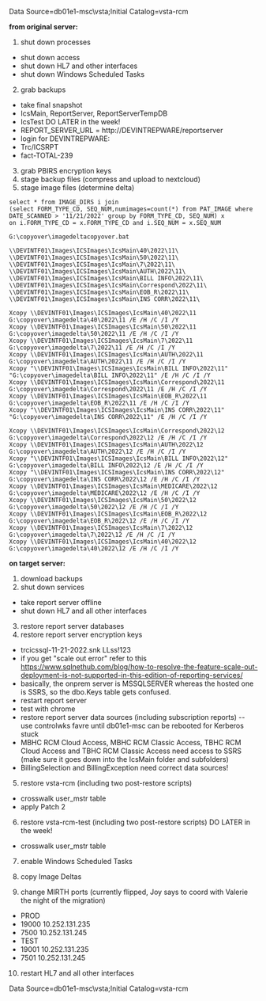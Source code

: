 Data Source=db01e1-msc\vsta;Initial Catalog=vsta-rcm

**from original server:**

1. shut down processes
- shut down access
- shut down HL7 and other interfaces
- shut down Windows Scheduled Tasks

2. grab backups
- take final snapshot
- IcsMain, ReportServer, ReportServerTempDB
- IcsTest DO LATER in the week!
- REPORT_SERVER_URL = http://DEVINTREPWARE/reportserver
- login for DEVINTREPWARE:
- Trc/ICSRPT 
- fact-TOTAL-239

3. grab PBIRS encryption keys
4. stage backup files (compress and upload to nextcloud)
5. stage image files (determine delta)

```
select * from IMAGE_DIRS i join
(select FORM_TYPE_CD, SEQ_NUM,numimages=count(*) from PAT_IMAGE where DATE_SCANNED > '11/21/2022' group by FORM_TYPE_CD, SEQ_NUM) x
on i.FORM_TYPE_CD = x.FORM_TYPE_CD and i.SEQ_NUM = x.SEQ_NUM
```


```
G:\copyover\imagedeltacopyover.bat

\\DEVINTF01\Images\ICSImages\IcsMain\40\2022\11\
\\DEVINTF01\Images\ICSImages\IcsMain\50\2022\11\
\\DEVINTF01\Images\ICSImages\IcsMain\7\2022\11\
\\DEVINTF01\Images\ICSImages\IcsMain\AUTH\2022\11\
\\DEVINTF01\Images\ICSImages\IcsMain\BILL INFO\2022\11\
\\DEVINTF01\Images\ICSImages\IcsMain\Correspond\2022\11\
\\DEVINTF01\Images\ICSImages\IcsMain\EOB_R\2022\11\
\\DEVINTF01\Images\ICSImages\IcsMain\INS CORR\2022\11\

Xcopy \\DEVINTF01\Images\ICSImages\IcsMain\40\2022\11 G:\copyover\imagedelta\40\2022\11 /E /H /C /I /Y
Xcopy \\DEVINTF01\Images\ICSImages\IcsMain\50\2022\11 G:\copyover\imagedelta\50\2022\11 /E /H /C /I /Y
Xcopy \\DEVINTF01\Images\ICSImages\IcsMain\7\2022\11 G:\copyover\imagedelta\7\2022\11 /E /H /C /I /Y
Xcopy \\DEVINTF01\Images\ICSImages\IcsMain\AUTH\2022\11 G:\copyover\imagedelta\AUTH\2022\11 /E /H /C /I /Y
Xcopy "\\DEVINTF01\Images\ICSImages\IcsMain\BILL INFO\2022\11" "G:\copyover\imagedelta\BILL INFO\2022\11" /E /H /C /I /Y
Xcopy \\DEVINTF01\Images\ICSImages\IcsMain\Correspond\2022\11 G:\copyover\imagedelta\Correspond\2022\11 /E /H /C /I /Y
Xcopy \\DEVINTF01\Images\ICSImages\IcsMain\EOB_R\2022\11 G:\copyover\imagedelta\EOB_R\2022\11 /E /H /C /I /Y
Xcopy "\\DEVINTF01\Images\ICSImages\IcsMain\INS CORR\2022\11" "G:\copyover\imagedelta\INS CORR\2022\11" /E /H /C /I /Y

Xcopy \\DEVINTF01\Images\ICSImages\IcsMain\Correspond\2022\12 G:\copyover\imagedelta\Correspond\2022\12 /E /H /C /I /Y
Xcopy \\DEVINTF01\Images\ICSImages\IcsMain\AUTH\2022\12 G:\copyover\imagedelta\AUTH\2022\12 /E /H /C /I /Y
Xcopy "\\DEVINTF01\Images\ICSImages\IcsMain\BILL INFO\2022\12" G:\copyover\imagedelta\BILL INFO\2022\12 /E /H /C /I /Y
Xcopy "\\DEVINTF01\Images\ICSImages\IcsMain\INS CORR\2022\12" G:\copyover\imagedelta\INS CORR\2022\12 /E /H /C /I /Y
Xcopy \\DEVINTF01\Images\ICSImages\IcsMain\MEDICARE\2022\12 G:\copyover\imagedelta\MEDICARE\2022\12 /E /H /C /I /Y
Xcopy \\DEVINTF01\Images\ICSImages\IcsMain\50\2022\12 G:\copyover\imagedelta\50\2022\12 /E /H /C /I /Y
Xcopy \\DEVINTF01\Images\ICSImages\IcsMain\EOB_R\2022\12 G:\copyover\imagedelta\EOB_R\2022\12 /E /H /C /I /Y
Xcopy \\DEVINTF01\Images\ICSImages\IcsMain\7\2022\12 G:\copyover\imagedelta\7\2022\12 /E /H /C /I /Y
Xcopy \\DEVINTF01\Images\ICSImages\IcsMain\40\2022\12 G:\copyover\imagedelta\40\2022\12 /E /H /C /I /Y
```


**on target server:**

1. download backups
2. shut down services

- take report server offline
- shut down HL7 and all other interfaces

3. restore report server databases
4. restore report server encryption keys
- trcicssql-11-21-2022.snk LLss!123
- if you get "scale out error" refer to this https://www.sqlnethub.com/blog/how-to-resolve-the-feature-scale-out-deployment-is-not-supported-in-this-edition-of-reporting-services/
- basically, the onprem server is MSSQLSERVER whereas the hosted one is SSRS, so the dbo.Keys table gets confused.
- restart report server
- test with chrome
- restore report server data sources (including subscription reports) -- use controlwks favre until db01e1-msc can be rebooted for Kerberos stuck
- MBHC RCM Cloud Access, MBHC RCM Classic Access, TBHC RCM Cloud Access and TBHC RCM Classic Access need access to SSRS (make sure it goes down into the IcsMain folder and subfolders)
- BillingSelection and BillingException need correct data sources!

5. restore vsta-rcm (including two post-restore scripts)
- crosswalk user_mstr table
- apply Patch 2

6. restore vsta-rcm-test (including two post-restore scripts) DO LATER in the week!
- crosswalk user_mstr table

7. enable Windows Scheduled Tasks

8. copy Image Deltas

9. change MIRTH ports (currently flipped, Joy says to coord with Valerie the night of the migration)
- PROD
- 19000 10.252.131.235
- 7500 10.252.131.245
- TEST
- 19001 10.252.131.235
- 7501 10.252.131.245

10. restart HL7 and all other interfaces

Data Source=db01e1-msc\vsta;Initial Catalog=vsta-rcm

